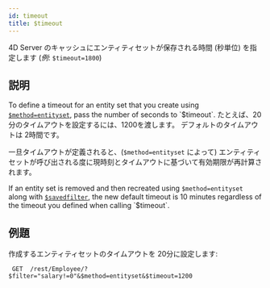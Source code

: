 ```yaml
---
id: timeout
title: $timeout
---
```


4D Server のキャッシュにエンティティセットが保存される時間 (秒単位) を指定します (_例_: `$timeout=1800`)

## 説明

To define a timeout for an entity set that you create using [`$method=entityset`]($method.md#methodentityset), pass the number of seconds to `$timeout`. たとえば、20分のタイムアウトを設定するには、1200を渡します。 デフォルトのタイムアウトは 2時間です。

一旦タイムアウトが定義されると、(`$method=entityset` によって) エンティティセットが呼び出される度に現時刻とタイムアウトに基づいて有効期限が再計算されます。

If an entity set is removed and then recreated using `$method=entityset` along with [`$savedfilter`]($savedfilter.md), the new default timeout is 10 minutes regardless of the timeout you defined when calling `$timeout`.

## 例題

作成するエンティティセットのタイムアウトを 20分に設定します:

` GET  /rest/Employee/?$filter="salary!=0"&$method=entityset&$timeout=1200`
